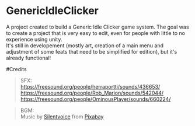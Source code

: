 # GenericIdleClicker
A project created to build a Generic Idle Clicker game system. The goal was to create a project that is very easy to edit, even for people with little to no experience using unity. <br>
It's still in developement (mostly art, creation of a main menu and adjustment of some feats that need to be simplified for edition), but it's already functional!

#Credits
>SFX:<br>
https://freesound.org/people/herraportti/sounds/436653/<br>
https://freesound.org/people/Rob_Marion/sounds/542044/<br>
https://freesound.org/people/OminousPlayer/sounds/660224/<br>

>BGM:<br>
Music by <a href="https://pixabay.com/users/silentvoice-851364/?utm_source=link-attribution&utm_medium=referral&utm_campaign=music&utm_content=252638">Silentvoice</a> from <a href="https://pixabay.com//?utm_source=link-attribution&utm_medium=referral&utm_campaign=music&utm_content=252638">Pixabay</a>
